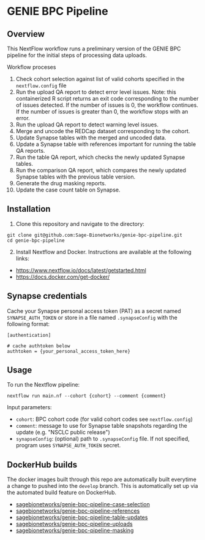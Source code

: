 # GENIE BPC Pipeline

## Overview

This NextFlow workflow runs a preliminary version of the GENIE BPC pipeline for the initial steps of processing data uploads.  

Workflow proceses
1. Check cohort selection against list of valid cohorts specified in the `nextflow.config` file
1. Run the upload QA report to detect error level issues.  Note: this containerized R script returns an exit code corresponding to the number of issues detected.  If the number of issues is 0, the workflow continues.  If the number of issues is greater than 0, the workflow stops with an error. 
1. Run the upload QA report to detect warning level issues.  
1. Merge and uncode the REDCap dataset corresponding to the cohort.
1. Update Synapse tables with the merged and uncoded data.  
1. Update a Synapse table with references important for running the table QA reports.
1. Run the table QA report, which checks the newly updated Synapse tables.
1. Run the comparison QA report, which compares the newly updated Synapse tables with the previous table version.
1. Generate the drug masking reports.
1. Update the case count table on Synapse.  

## Installation

1. Clone this repository and navigate to the directory:
```
git clone git@github.com:Sage-Bionetworks/genie-bpc-pipeline.git
cd genie-bpc-pipeline
```

2. Install Nextflow and Docker.  Instructions are available at the following links: 

- https://www.nextflow.io/docs/latest/getstarted.html
- https://docs.docker.com/get-docker/

## Synapse credentials

Cache your Synapse personal access token (PAT) as a secret named `SYNAPSE_AUTH_TOKEN` or store in a file named `.synapseConfig` with the following format:
```
[authentication]

# cache authtoken below
authtoken = {your_personal_access_token_here}
```

## Usage

To run the Nextflow pipeline:
```
nextflow run main.nf --cohort {cohort} --comment {comment}
```

Input parameters:
- `cohort`: BPC cohort code (for valid cohort codes see `nextflow.config`)
- `comment`: message to use for Synapse table snapshots regarding the update (e.g. "NSCLC public release")
- `synapseConfig`: (optional) path to `.synapseConfig` file.  If not specified, program uses `SYNAPSE_AUTH_TOKEN` secret.

## DockerHub builds
The docker images built through this repo are automatically built everytime a change to pushed into the `develop` branch.  This is automatically set up via the automated build feature on DockerHub.

- [sagebionetworks/genie-bpc-pipeline-case-selection](https://hub.docker.com/repository/docker/sagebionetworks/genie-bpc-pipeline-case-selection)
- [sagebionetworks/genie-bpc-pipeline-references](https://hub.docker.com/repository/docker/sagebionetworks/genie-bpc-pipeline-references)
- [sagebionetworks/genie-bpc-pipeline-table-updates](https://hub.docker.com/repository/docker/sagebionetworks/genie-bpc-pipeline-table-updates)
- [sagebionetworks/genie-bpc-pipeline-uploads](https://hub.docker.com/repository/docker/sagebionetworks/genie-bpc-pipeline-uploads)
- [sagebionetworks/genie-bpc-pipeline-masking](https://hub.docker.com/repository/docker/sagebionetworks/genie-bpc-pipeline-masking)
